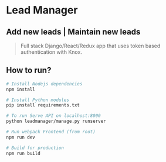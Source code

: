 # Lead Manager
## Add new leads | Maintain new leads

> Full stack Django/React/Redux app that uses token based authentication with Knox.

## How to run?

```bash
# Install Nodejs dependencies
npm install

# Install Python modules
pip install requirements.txt

# To run Serve API on localhost:8000
python leadmanager/manage.py runserver

# Run webpack Frontend (from root)
npm run dev

# Build for production
npm run build
```
